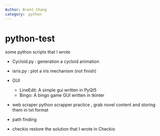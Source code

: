 ```yaml
---
Author: Brent Chang
category:　python
---
```

# python-test
some python scripts that I wrote 

-	Cycloid.py : generation a cycloid animation
-	isris.py : plot a iris mechanism (not finish)

-	GUI
	*	LineEdit: A simple gui written in PyQt5 
	*	Bingo: A bingo game GUI written in tkinter
-	web scraper 
	python scrapper practice , grab novel content and storing them in txt format 

-	path finding
-	checkio
	restore the solution that I wrote in Checkio 
